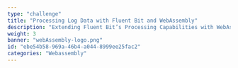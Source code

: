 ```yaml
---
type: "challenge"
title: "Processing Log Data with Fluent Bit and WebAssembly"
description: "Extending Fluent Bit’s Processing Capabilities with WebAssembly"
weight: 3
banner: "webAssembly-logo.png"
id: "ebe54b58-969a-46b4-a044-8999ee25fac2"
categories: "Webassembly"
---
```

